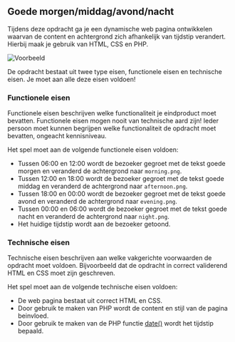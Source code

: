 ## Goede morgen/middag/avond/nacht
Tijdens deze opdracht ga je een dynamische web pagina ontwikkelen waarvan de content en achtergrond zich afhankelijk van tijdstip verandert. Hierbij maak je gebruik van HTML, CSS en PHP.

![Voorbeeld](https://trello-attachments.s3.amazonaws.com/5602585ef0c2d665c7f448d5/2210x1162/25aa2752b5fe7336d08e0ca8eb510bf9/goede_morgen.png)

De opdracht bestaat uit twee type eisen, functionele eisen en technische eisen. Je moet aan alle deze eisen voldoen!

### Functionele eisen
Functionele eisen beschrijven welke functionaliteit je eindproduct moet bevatten. Functionele eisen mogen nooit van technische aard zijn! Ieder persoon moet kunnen begrijpen welke functionaliteit de opdracht moet bevatten, ongeacht kennisniveau.

Het spel moet aan de volgende functionele eisen voldoen:
* Tussen 06:00 en 12:00 wordt de bezoeker gegroet met de tekst goede morgen en veranderd de achtergrond naar `morning.png`.
* Tussen 12:00 en 18:00 wordt de bezoeker gegroet met de tekst goede middag en veranderd de achtergrond naar `afternoon.png`.
* Tussen 18:00 en 00:00 wordt de bezoeker gegroet met de tekst goede avond en veranderd de achtergrond naar `evening.png`.
* Tussen 00:00 en 06:00 wordt de bezoeker gegroet met de tekst goede nacht en veranderd de achtergrond naar `night.png`.
* Het huidige tijdstip wordt aan de bezoeker getoond.

### Technische eisen
Technische eisen beschrijven aan welke vakgerichte voorwaarden de opdracht moet voldoen. Bijvoorbeeld dat de opdracht in correct validerend HTML en CSS moet zijn geschreven. 

Het spel moet aan de volgende technische eisen voldoen:
* De web pagina bestaat uit correct HTML en CSS.
* Door gebruik te maken van PHP wordt de content en stijl van de pagina beinvloed.
* Door gebruik te maken van de PHP functie [date()](http://php.net/manual/en/function.date.php) wordt het tijdstip bepaald. 

